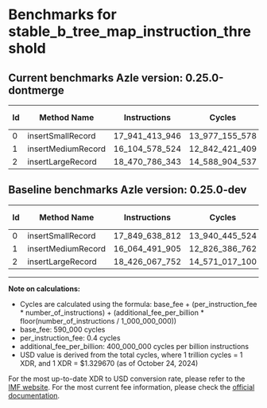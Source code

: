 # Benchmarks for stable_b_tree_map_instruction_threshold

## Current benchmarks Azle version: 0.25.0-dontmerge

| Id  | Method Name        | Instructions   | Cycles         | USD           | USD/Million Calls | Change                               |
| --- | ------------------ | -------------- | -------------- | ------------- | ----------------- | ------------------------------------ |
| 0   | insertSmallRecord  | 17_941_413_946 | 13_977_155_578 | $0.0185850045 | $18_585.00        | <font color="red">+91_775_134</font> |
| 1   | insertMediumRecord | 16_104_578_524 | 12_842_421_409 | $0.0170761825 | $17_076.18        | <font color="red">+40_086_619</font> |
| 2   | insertLargeRecord  | 18_470_786_343 | 14_588_904_537 | $0.0193984287 | $19_398.42        | <font color="red">+44_718_591</font> |

## Baseline benchmarks Azle version: 0.25.0-dev

| Id  | Method Name        | Instructions   | Cycles         | USD           | USD/Million Calls |
| --- | ------------------ | -------------- | -------------- | ------------- | ----------------- |
| 0   | insertSmallRecord  | 17_849_638_812 | 13_940_445_524 | $0.0185361922 | $18_536.19        |
| 1   | insertMediumRecord | 16_064_491_905 | 12_826_386_762 | $0.0170548617 | $17_054.86        |
| 2   | insertLargeRecord  | 18_426_067_752 | 14_571_017_100 | $0.0193746443 | $19_374.64        |

---

**Note on calculations:**

- Cycles are calculated using the formula: base_fee + (per_instruction_fee \* number_of_instructions) + (additional_fee_per_billion \* floor(number_of_instructions / 1_000_000_000))
- base_fee: 590_000 cycles
- per_instruction_fee: 0.4 cycles
- additional_fee_per_billion: 400_000_000 cycles per billion instructions
- USD value is derived from the total cycles, where 1 trillion cycles = 1 XDR, and 1 XDR = $1.329670 (as of October 24, 2024)

For the most up-to-date XDR to USD conversion rate, please refer to the [IMF website](https://www.imf.org/external/np/fin/data/rms_sdrv.aspx).
For the most current fee information, please check the [official documentation](https://internetcomputer.org/docs/current/developer-docs/gas-cost#execution).
